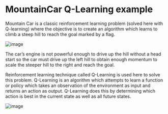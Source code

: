 # MountainCar Q-Learning example

Mountain Car is a classic reinforcement learning problem (solved here with Q-learning) where the objective is to create an algorithm which learns to climb a steep hill to reach the goal marked by a flag.

![image](https://user-images.githubusercontent.com/51359449/181657266-556fb5b6-05d0-404b-bd16-3692363d49ec.png)


The car’s engine is not powerful enough to drive up the hill without a head start so the car must drive up the left hill to obtain enough momentum to scale the steeper hill to the right and reach the goal.

Reinforcement learning technique called Q-Learning is used here to solve this problem. Q-Learning is an algorithm which attempts to learn a function or policy which takes an observation of the environment as input and returns an action as output. Q-Learning does this by determining which action is best in the current state as well as all future states.

![image](https://user-images.githubusercontent.com/51359449/181657309-74f2f089-5049-4ec8-8939-e75f519877e5.png)



